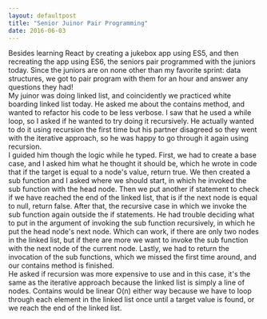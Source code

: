 ```yaml
---
layout: defaultpost
title: "Senior Juinor Pair Programming"
date: 2016-06-03
---
```


Besides learning React by creating a jukebox app using ES5, and then recreating the app using ES6, the seniors pair programmed with the juniors today. Since the juniors are on none other than my favorite sprint: data structures, we got to pair program with them for an hour and answer any questions they had!<br />
My juinor was doing linked list, and coincidently we practiced white boarding linked list today. He asked me about the contains method, and wanted to refactor his code to be less verbose. I saw that he used a while loop, so I asked if he wanted to try doing it recursively. He actually wanted to do it using recursion the first time but his partner disagreed so they went with the iterative approach, so he was happy to go through it again using recursion.<br/>
I guided him though the logic while he typed. First, we had to create a base case, and I asked him what he thought it should be, which he wrote in code that if the target is equal to a node's value, return true. We then created a sub function and I asked where we should start, in which he invoked the sub function with the head node. Then we put another if statement to check if we have reached the end of the linked list, that is if the next node is equal to null, return false. After that, the recursive case in which we invoke the sub function again outside the if statements. He had trouble deciding what to put in the argument of invoking the sub function recursively, in which he put the head node's next node. Which can work, if there are only two nodes in the linked list, but if there are more we want to invoke the sub function with the next node of the current node. Lastly, we had to return the invocation of the sub functions, which we missed the first time around, and our contains method is finished.<br />
He asked if recursion was more expensive to use and in this case, it's the same as the iterative approach because the linked list is simply a line of nodes. Contains would be linear O(n) either way because we have to loop through each element in the linked list once until a target value is found, or we reach the end of the linked list.